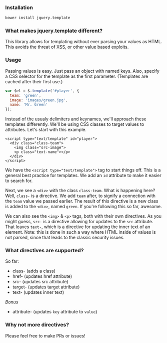 ### Installation
```sh
bower install jquery.template
```


### What makes jquery.template different?
This library allows for templating without ever parsing your values as HTML. This avoids the threat of XSS, or other value based exploits.


### Usage
Passing values is easy. Just pass an object with named keys. Also, specify a CSS selector for the template as the first parameter. (Templates are cached after their first use.)
```js
var $el = $.template('#player', {
  team: 'green',
  image: 'images/green.jpg',
  name: 'Mr. Green'
});
```

Instead of the usualy delimiters and keynames, we'll approach these templates differently. We'll be using CSS classes to target values to attributes. Let's start with this example.
```
<script type="text/template" id="player">
  <div class="class-team">
    <img class="src-image">
    <p class="text-name"></p>
  </div>
</script>
```

We have the `<script type="text/template">` tag to start things off. This is a general best practice for templates. We add an `id` attribute to make it easier to search for.  

Next, we see a `<div>` with the class `class-team`. What is happening here? Well, `class-` is a directive. We add `team` after, to signify a connection with the `team` value we passed earlier. The result of this directive is a new class is added to the `<div>`, named `green`. If you're following this so far, awesome.  

We can also see the `<img>` & `<p>` tags, both with their own directives. As you might guess, `src-` is a directive allowing for updates to the `src` attribute. That leaves `text-`, which is a directive for updating the inner text of an element. Note: this is done in such a way where HTML inside of values is not parsed, since that leads to the classic security issues.


### What directives are supported?
So far:
- class- (adds a class)
- href- (updates href attribute)
- src- (updates src attribute)
- target- (updates target attribute)
- text- (updates inner text)

*Bonus*
- attribute- (updates `key` attribute to `value`)


### Why not more directives?
Please feel free to make PRs or issues!

